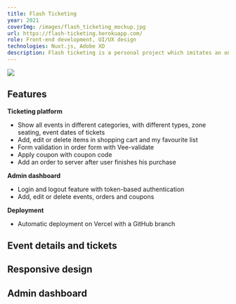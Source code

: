 ```yaml
---
title: Flash Ticketing
year: 2021
coverImg: /images/flash_ticketing_mockup.jpg
url: https://flash-ticketing.herokuapp.com/
role: Front-end development, UI/UX design
technologies: Nuxt.js, Adobe XD
description: Flash ticketing is a personal project which imitates an online ticketing platform for art and cultural events during my study in an online Vue.js bootcamp. I worked on front-end development with Nuxt.js and UI/UX design of the website. The goal is mainly for enhancing my front-end development skills with Nuxt.js and understanding how an online e-commerce or ticketing platform works basically.
---
```


<section class="mb-20 d-flex justify-content-center">
    <img src="/images/flash_ticketing_video.gif">
</section>

<section class="mb-20">

## Features

**Ticketing platform**

- Show all events in different categories, with different types, zone seating, event dates of tickets
- Add, edit or delete items in shopping cart and my favourite list
- Form validation in order form with Vee-validate
- Apply coupon with coupon code
- Add an order to server after user finishes his purchase

**Admin dashboard**

- Login and logout feature with token-based authentication
- Add, edit or delete events, orders and coupons

**Deployment**

- Automatic deployment on Vercel with a GitHub branch

</section>

<section class="mb-21">

## Event details and tickets

<image-wrap :images="[
{url: '/images/flash_ticketing_event_detail.jpg'}, 
{url: '/images/flash_ticketing_event_all_tickets.jpg'}
]">
</image-wrap>

<image-wrap :images="[
{url: '/images/flash_ticketing_purchase.jpg'}, 
{url: '/images/flash_ticketing_form.jpg'}
]">
</image-wrap>

</section>

<section class="mb-21">

## Responsive design

<image-wrap :images="[
{url: '/images/mobile_flash_ticketing_homepage.jpg'}, 
{url: '/images/mobile_flash_ticketing_event_detail.jpg'}, 
{url: '/images/mobile_flash_ticketing_purchase.png'}
]" :is-responsive="false">
</image-wrap>

</section>

<section class="mb-21">

## Admin dashboard

<image-wrap :images="[
{url: '/images/flash_ticketing_dashboard_show_event.jpg'}, 
{url: '/images/flash_ticketing_dashboard_edit_event.jpg'}
]">
</image-wrap>

</section>

